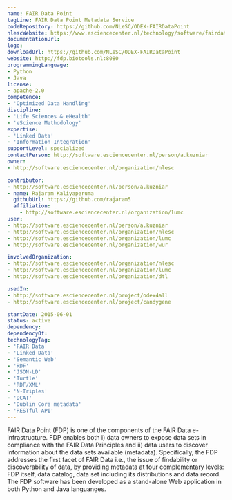 ```yaml
---
name: FAIR Data Point
tagLine: FAIR Data Point Metadata Service
codeRepository: https://github.com/NLeSC/ODEX-FAIRDataPoint
nlescWebsite: https://www.esciencecenter.nl/technology/software/fairdatapoint
documentationUrl:
logo:
downloadUrl: https://github.com/NLeSC/ODEX-FAIRDataPoint
website: http://fdp.biotools.nl:8080
programmingLanguage:
- Python
- Java
license:
- apache-2.0
competence:
- 'Optimized Data Handling'
discipline:
- 'Life Sciences & eHealth'
- 'eScience Methodology'
expertise:
- 'Linked Data'
- 'Information Integration'
supportLevel: specialized
contactPerson: http://software.esciencecenter.nl/person/a.kuzniar
owner:
- http://software.esciencecenter.nl/organization/nlesc

contributor:
- http://software.esciencecenter.nl/person/a.kuzniar
- name: Rajaram Kaliyaperuma
  githubUrl: https://github.com/rajaram5
  affiliation:
    - http://software.esciencecenter.nl/organization/lumc
user:
- http://software.esciencecenter.nl/person/a.kuzniar
- http://software.esciencecenter.nl/organization/nlesc
- http://software.esciencecenter.nl/organization/lumc
- http://software.esciencecenter.nl/organization/wur

involvedOrganization:
- http://software.esciencecenter.nl/organization/nlesc
- http://software.esciencecenter.nl/organization/lumc
- http://software.esciencecenter.nl/organization/dtl

usedIn:
- http://software.esciencecenter.nl/project/odex4all
- http://software.esciencecenter.nl/project/candygene

startDate: 2015-06-01
status: active
dependency:
dependencyOf:
technologyTag:
- 'FAIR Data'
- 'Linked Data'
- 'Semantic Web'
- 'RDF'
- 'JSON-LD'
- 'Turtle'
- 'RDF/XML'
- 'N-Triples'
- 'DCAT'
- 'Dublin Core metadata'
- 'RESTful API'
---
```

FAIR Data Point (FDP) is one of the components of the FAIR Data e-infrastructure. FDP enables both i) data owners to expose data sets in compliance with the FAIR Data Principles and ii) data users to discover information about the data sets available (metadata). Specifically, the FDP addresses the first facet of FAIR Data i.e., the issue of findability or discoverability of data, by providing metadata at four complementary levels: FDP itself, data catalog, data set including its distributions and data record. The FDP software has been developed as a stand-alone Web application in both Python and Java languanges.

